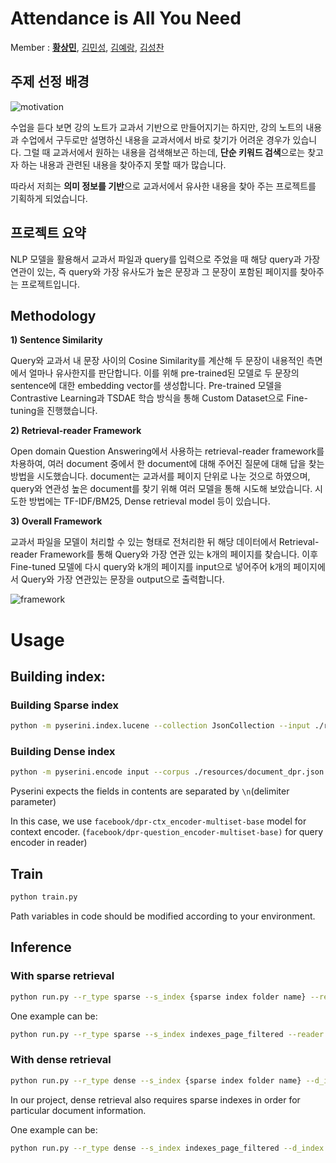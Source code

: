 # Attendance is All You Need
Member : [**황상민**](https://github.com/bbang3), [김민성](https://github.com/mingsung-k), [김예랑](https://github.com/01tilinfinity), [김성찬](https://github.com/deep-overflow)

## 주제 선정 배경

![motivation](https://github.com/AIKU-Official/AIKU_2023_01/assets/29402508/c053eff5-75f6-4355-a6fa-c8b0add4c06c)

수업을 듣다 보면 강의 노트가 교과서 기반으로 만들어지기는 하지만, 강의 노트의 내용과 수업에서 구두로만 설명하신 내용을 교과서에서 바로 찾기가 어려운 경우가 있습니다. 그럴 때 교과서에서 원하는 내용을 검색해보곤 하는데, **단순 키워드 검색**으로는 찾고자 하는 내용과 관련된 내용을 찾아주지 못할 때가 많습니다.

 따라서 저희는 **의미 정보를 기반**으로 교과서에서 유사한 내용을 찾아 주는 프로젝트를 기획하게 되었습니다. 

## 프로젝트 요약

NLP 모델을 활용해서 교과서 파일과 query를 입력으로 주었을 때 해당 query과 가장 연관이 있는, 즉 query와 가장 유사도가 높은 문장과 그 문장이 포함된 페이지를 찾아주는 프로젝트입니다. 

## Methodology

**1) Sentence Similarity** 

Query와 교과서 내 문장 사이의 Cosine Similarity를 계산해 두 문장이 내용적인 측면에서 얼마나 유사한지를 판단합니다. 이를 위해 pre-trained된 모델로 두 문장의 sentence에 대한 embedding vector를 생성합니다. Pre-trained 모델을 Contrastive Learning과 TSDAE 학습 방식을 통해 Custom Dataset으로 Fine-tuning을 진행했습니다.

**2) Retrieval-reader Framework**

Open domain Question Answering에서 사용하는 retrieval-reader framework를 차용하여, 여러 document 중에서 한 document에 대해 주어진 질문에 대해 답을 찾는 방법을 시도했습니다. document는 교과서를 페이지 단위로 나눈 것으로 하였으며, query와 연관성 높은 document를 찾기 위해 여러 모델을 통해 시도해 보았습니다. 시도한 방법에는 TF-IDF/BM25, Dense retrieval model 등이 있습니다. 

**3) Overall Framework**

교과서 파일을 모델이 처리할 수 있는 형태로 전처리한 뒤 해당 데이터에서 Retrieval-reader Framework를 통해 Query와 가장 연관 있는 k개의 페이지를 찾습니다. 이후 Fine-tuned 모델에 다시 query와 k개의 페이지를 input으로 넣어주어 k개의 페이지에서 Query와 가장 연관있는 문장을 output으로 출력합니다.

![framework](https://github.com/AIKU-Official/AIKU_2023_01/assets/29402508/521efc29-96e1-40d0-9737-63b06e0f4379)

# Usage

## Building index:

### Building Sparse index

```bash
python -m pyserini.index.lucene --collection JsonCollection --input ./resources/target --index ./indexes/indexes_page_filtered --generator DefaultLuceneDocumentGenerator --threads 1 --storePositions --storeDocvectors --storeRaw
```

### Building Dense index

```bash
python -m pyserini.encode input --corpus ./resources/document_dpr.json --fields text --delimiter "\n" --shard-id 0 --shard-num 1 output  --embeddings ./indexes/indexes_dpr --to-faiss encoder --encoder facebook/dpr-ctx_encoder-multiset-base --fields text --batch 32  --fp16
```


Pyserini expects the fields in contents are separated by `\n`(delimiter parameter)

In this case, we use `facebook/dpr-ctx_encoder-multiset-base` model for context encoder. (`facebook/dpr-question_encoder-multiset-base)` for query encoder in reader)

## Train

```bash
python train.py
```

Path variables in code should be modified according to your environment.

## Inference

### With sparse retrieval

```bash
python run.py --r_type sparse --s_index {sparse index folder name} --reader {model folder name}
```

One example can be:

```bash
python run.py --r_type sparse --s_index indexes_page_filtered --reader finetuned-30-70
```

### With dense retrieval

```bash
python run.py --r_type dense --s_index {sparse index folder name} --d_index {dense index folder name} --reader {model folder name}
```

In our project, dense retrieval also requires sparse indexes in order for particular document information.

One example can be:

```bash
python run.py --r_type dense --s_index indexes_page_filtered --d_index indexes_dpr --reader finetuned-30-70
```
